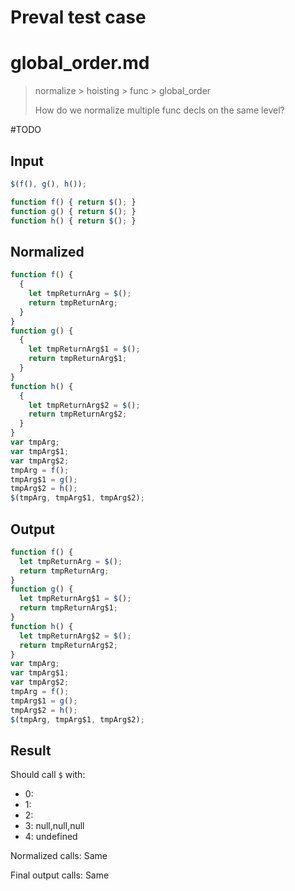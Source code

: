 # Preval test case

# global_order.md

> normalize > hoisting > func > global_order
>
> How do we normalize multiple func decls on the same level?

#TODO

## Input

`````js filename=intro
$(f(), g(), h());

function f() { return $(); }
function g() { return $(); }
function h() { return $(); }
`````

## Normalized

`````js filename=intro
function f() {
  {
    let tmpReturnArg = $();
    return tmpReturnArg;
  }
}
function g() {
  {
    let tmpReturnArg$1 = $();
    return tmpReturnArg$1;
  }
}
function h() {
  {
    let tmpReturnArg$2 = $();
    return tmpReturnArg$2;
  }
}
var tmpArg;
var tmpArg$1;
var tmpArg$2;
tmpArg = f();
tmpArg$1 = g();
tmpArg$2 = h();
$(tmpArg, tmpArg$1, tmpArg$2);
`````

## Output

`````js filename=intro
function f() {
  let tmpReturnArg = $();
  return tmpReturnArg;
}
function g() {
  let tmpReturnArg$1 = $();
  return tmpReturnArg$1;
}
function h() {
  let tmpReturnArg$2 = $();
  return tmpReturnArg$2;
}
var tmpArg;
var tmpArg$1;
var tmpArg$2;
tmpArg = f();
tmpArg$1 = g();
tmpArg$2 = h();
$(tmpArg, tmpArg$1, tmpArg$2);
`````

## Result

Should call `$` with:
 - 0: 
 - 1: 
 - 2: 
 - 3: null,null,null
 - 4: undefined

Normalized calls: Same

Final output calls: Same
